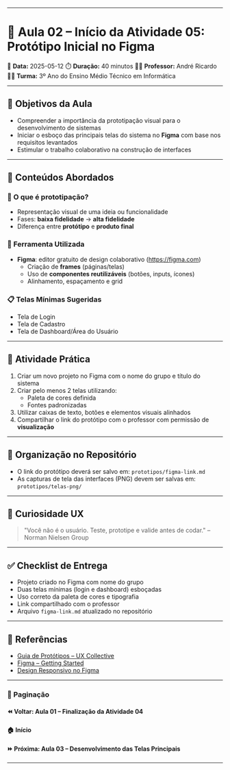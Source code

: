 ------

# 🧠 Aula 02 – Início da Atividade 05: Protótipo Inicial no Figma

📅 **Data:** 2025-05-12
 ⏱️ **Duração:** 40 minutos
 👨‍🏫 **Professor:** André Ricardo
 👨‍🎓 **Turma:** 3º Ano do Ensino Médio Técnico em Informática

------

## 🎯 Objetivos da Aula

- Compreender a importância da prototipação visual para o desenvolvimento de sistemas
- Iniciar o esboço das principais telas do sistema no **Figma** com base nos requisitos levantados
- Estimular o trabalho colaborativo na construção de interfaces

------

## 🧩 Conteúdos Abordados

### 📐 O que é prototipação?

- Representação visual de uma ideia ou funcionalidade
- Fases: **baixa fidelidade** → **alta fidelidade**
- Diferença entre **protótipo** e **produto final**

### 🔧 Ferramenta Utilizada

- **Figma**: editor gratuito de design colaborativo (https://figma.com)
  - Criação de **frames** (páginas/telas)
  - Uso de **componentes reutilizáveis** (botões, inputs, ícones)
  - Alinhamento, espaçamento e grid

### 📋 Telas Mínimas Sugeridas

- Tela de Login
- Tela de Cadastro
- Tela de Dashboard/Área do Usuário

------

## 📝 Atividade Prática

1. Criar um novo projeto no Figma com o nome do grupo e título do sistema
2. Criar pelo menos 2 telas utilizando:
   - Paleta de cores definida
   - Fontes padronizadas
3. Utilizar caixas de texto, botões e elementos visuais alinhados
4. Compartilhar o link do protótipo com o professor com permissão de **visualização**

------

## 📂 Organização no Repositório

- O link do protótipo deverá ser salvo em:
   `prototipos/figma-link.md`
- As capturas de tela das interfaces (PNG) devem ser salvas em:
   `prototipos/telas-png/`

------

## 🧠 Curiosidade UX

> "Você não é o usuário. Teste, prototipe e valide antes de codar." – Norman Nielsen Group

------

## ✅ Checklist de Entrega

-  Projeto criado no Figma com nome do grupo
-  Duas telas mínimas (login e dashboard) esboçadas
-  Uso correto da paleta de cores e tipografia
-  Link compartilhado com o professor
-  Arquivo `figma-link.md` atualizado no repositório

------

## 📎 Referências

- [Guia de Protótipos – UX Collective](https://uxdesign.cc/prototyping)
- [Figma – Getting Started](https://help.figma.com/)
- [Design Responsivo no Figma](https://www.figma.com/blog/design-responsive-layouts/)

------

### 🔗 Paginação

#### ⏪ Voltar: Aula 01 – Finalização da Atividade 04

#### 🏠 Início

#### ⏩ Próxima: Aula 03 – Desenvolvimento das Telas Principais

------